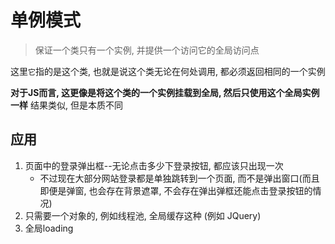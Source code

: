 # 单例模式

> 保证一个类只有一个实例, 并提供一个访问它的全局访问点

这里`它`指的是这个类, 也就是说这个类无论在何处调用, 都必须返回相同的一个实例

**对于JS而言, 这更像是将这个类的一个实例挂载到全局, 然后只使用这个全局实例一样** 结果类似, 但是本质不同

## 应用

1. 页面中的登录弹出框--无论点击多少下登录按钮, 都应该只出现一次 
   - 不过现在大部分网站登录都是单独跳转到一个页面, 而不是弹出窗口(而且即便是弹窗, 也会存在背景遮罩, 不会存在弹出弹框还能点击登录按钮的情况)
2. 只需要一个对象的, 例如线程池, 全局缓存这种 (例如 JQuery)
3. 全局loading

